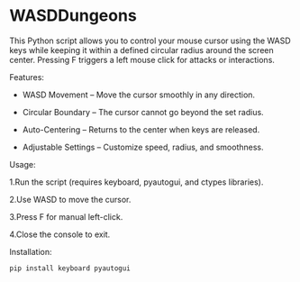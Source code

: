 # WASDDungeons

This Python script allows you to control your mouse cursor using the WASD keys while keeping it within a defined circular radius around the screen center. Pressing F triggers a left mouse click for attacks or interactions.

Features:

+ WASD Movement – Move the cursor smoothly in any direction.

+ Circular Boundary – The cursor cannot go beyond the set radius.

+ Auto-Centering – Returns to the center when keys are released.

+ Adjustable Settings – Customize speed, radius, and smoothness.

Usage:

1.Run the script (requires keyboard, pyautogui, and ctypes libraries).

2.Use WASD to move the cursor.

3.Press F for manual left-click.

4.Close the console to exit.

Installation:
```
pip install keyboard pyautogui
```
